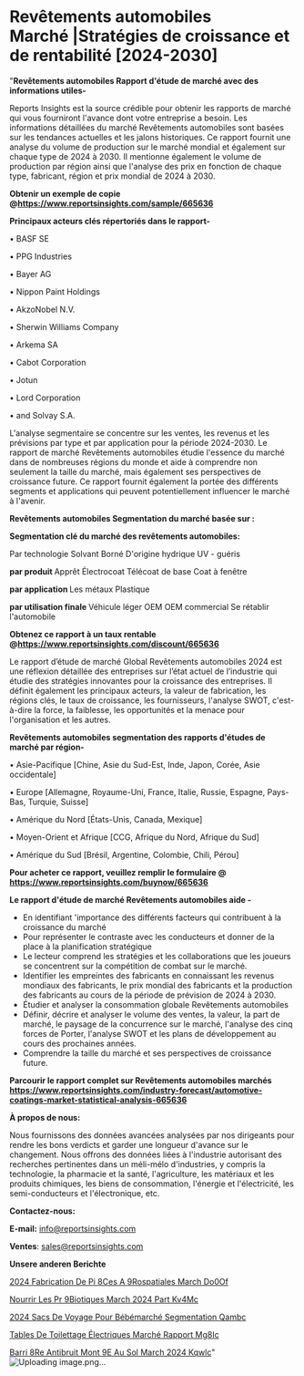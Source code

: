 # Revêtements automobiles Marché |Stratégies de croissance et de rentabilité [2024-2030]
"<strong>Revêtements automobiles Rapport d'étude de marché avec des informations utiles-</strong>

Reports Insights est la source crédible pour obtenir les rapports de marché qui vous fourniront l'avance dont votre entreprise a besoin. Les informations détaillées du marché Revêtements automobiles sont basées sur les tendances actuelles et les jalons historiques. Ce rapport fournit une analyse du volume de production sur le marché mondial et également sur chaque type de 2024 à 2030. Il mentionne également le volume de production par région ainsi que l'analyse des prix en fonction de chaque type, fabricant, région et prix mondial de 2024 à 2030.

<strong><b>Obtenir un exemple de copie @</b></strong><a href=https://www.reportsinsights.com/sample/665636><strong><b>https://www.reportsinsights.com/sample/665636</b></strong></a>

<b>Principaux acteurs clés répertoriés dans le rapport-</b>

<b> </b>• BASF SE

• PPG Industries

• Bayer AG

• Nippon Paint Holdings

• AkzoNobel N.V.

• Sherwin Williams Company

• Arkema SA

• Cabot Corporation

• Jotun

• Lord Corporation

• and Solvay S.A.

L'analyse segmentaire se concentre sur les ventes, les revenus et les prévisions par type et par application pour la période 2024-2030. Le rapport de marché Revêtements automobiles étudie l'essence du marché dans de nombreuses régions du monde et aide à comprendre non seulement la taille du marché, mais également ses perspectives de croissance future. Ce rapport fournit également la portée des différents segments et applications qui peuvent potentiellement influencer le marché à l'avenir.

<strong>Revêtements automobiles Segmentation du marché basée sur :</strong>

<strong> Segmentation clé du marché des revêtements automobiles: </strong>

Par technologie
Solvant Borné
D'origine hydrique
UV - guéris

<strong> par produit </strong>
Apprêt
Électrocoat
Télécoat de base
Coat à fenêtre

<strong> par application </strong>
Les métaux
Plastique

<strong> par utilisation finale </strong>
Véhicule léger OEM
OEM commercial
Se rétablir l'automobile

<strong><b>Obtenez ce rapport à un taux rentable @</b></strong><a href=https://www.reportsinsights.com/discount/665636><strong><b>https://www.reportsinsights.com/discount/665636</b></strong></a>

Le rapport d’étude de marché Global Revêtements automobiles 2024 est une réflexion détaillée des entreprises sur l’état actuel de l’industrie qui étudie des stratégies innovantes pour la croissance des entreprises. Il définit également les principaux acteurs, la valeur de fabrication, les régions clés, le taux de croissance, les fournisseurs, l'analyse SWOT, c'est-à-dire la force, la faiblesse, les opportunités et la menace pour l'organisation et les autres.

<strong>Revêtements automobiles segmentation des rapports d'études de marché par région-</strong>

• Asie-Pacifique [Chine, Asie du Sud-Est, Inde, Japon, Corée, Asie occidentale]

• Europe [Allemagne, Royaume-Uni, France, Italie, Russie, Espagne, Pays-Bas, Turquie, Suisse]

• Amérique du Nord [États-Unis, Canada, Mexique]

• Moyen-Orient et Afrique [CCG, Afrique du Nord, Afrique du Sud]

• Amérique du Sud [Brésil, Argentine, Colombie, Chili, Pérou]

<strong>Pour acheter ce rapport, veuillez remplir le formulaire @   <a href=https://www.reportsinsights.com/buynow/665636>https://www.reportsinsights.com/buynow/665636</a></strong>

<strong>Le rapport d'étude de marché Revêtements automobiles aide -</strong>
<ul>
  <li>En identifiant 'importance des différents facteurs qui contribuent à la croissance du marché</li>
  <li>Pour représenter le contraste avec les conducteurs et donner de la place à la planification stratégique</li>
  <li>Le lecteur comprend les stratégies et les collaborations que les joueurs se concentrent sur la compétition de combat sur le marché.</li>
  <li>Identifier les empreintes des fabricants en connaissant les revenus mondiaux des fabricants, le prix mondial des fabricants et la production des fabricants au cours de la période de prévision de 2024 à 2030.</li>
  <li>Étudier et analyser la consommation globale Revêtements automobiles</li>
  <li>Définir, décrire et analyser le volume des ventes, la valeur, la part de marché, le paysage de la concurrence sur le marché, l'analyse des cinq forces de Porter, l'analyse SWOT et les plans de développement au cours des prochaines années.</li>
  <li>Comprendre la taille du marché et ses perspectives de croissance future.</li>
</ul>

<strong>Parcourir le rapport complet sur Revêtements automobiles marchés <a href=https://www.reportsinsights.com/industry-forecast/automotive-coatings-market-statistical-analysis-665636>https://www.reportsinsights.com/industry-forecast/automotive-coatings-market-statistical-analysis-665636</a></strong>

<strong>À propos de nous:</strong>

Nous fournissons des données avancées analysées par nos dirigeants pour rendre les bons verdicts et garder une longueur d'avance sur le changement. Nous offrons des données liées à l'industrie autorisant des recherches pertinentes dans un méli-mélo d'industries, y compris la technologie, la pharmacie et la santé, l'agriculture, les matériaux et les produits chimiques, les biens de consommation, l'énergie et l'électricité, les semi-conducteurs et l'électronique, etc.

<strong>Contactez-nous:</strong>

<strong>E-mail:</strong> <a href=mailto:info@reportsinsights.com>info@reportsinsights.com</a>

<strong>Ventes</strong>: <a href=mailto:sales@reportsinsights.com>sales@reportsinsights.com</a>

<strong>Unsere anderen Berichte</strong>

<a href=https://www.linkedin.com/pulse/2024-fabrication-de-pi%C3%A8ces-a%C3%A9rospatiales-march%C3%A9-do0of/>2024 Fabrication De Pi 8Ces A 9Rospatiales March Do0Of</a>

<a href=https://www.linkedin.com/pulse/nourrir-les-pr%C3%A9biotiques-march%C3%A9-2024-part-kv4mc/>Nourrir Les Pr 9Biotiques March 2024 Part Kv4Mc</a>

<a href=https://www.linkedin.com/pulse/2024-sacs-de-voyage-pour-bébémarché-segmentation-qambc/>2024 Sacs De Voyage Pour Bébémarché Segmentation Qambc</a>

<a href=https://www.linkedin.com/pulse/tables-de-toilettage-électriques-marché-rapport-mg8ic/>Tables De Toilettage Électriques Marché Rapport Mg8Ic</a>

<a href=https://www.linkedin.com/pulse/barri%C3%A8re-antibruit-mont%C3%A9e-au-sol-march%C3%A9-2024-kqwlc/>Barri 8Re Antibruit Mont 9E Au Sol March 2024 Kqwlc</a>"
![Uploading image.png…]()
